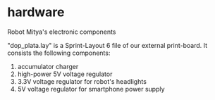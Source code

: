 hardware
========

Robot Mitya's electronic components

"dop_plata.lay" is a Sprint-Layout 6 file of our external print-board.
It consists the following components:
1. accumulator charger
1. high-power 5V voltage regulator
1. 3.3V voltage regulator for robot's headlights
1. 5V voltage regulator for smartphone power supply
